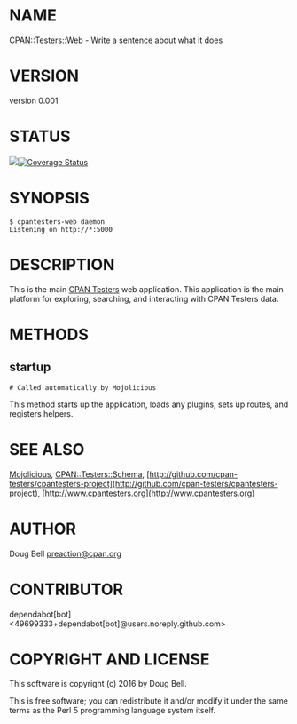 # NAME

CPAN::Testers::Web - Write a sentence about what it does

# VERSION

version 0.001

# STATUS

<a href="https://travis-ci.org/cpan-testers/cpantesters-web"><img src="https://travis-ci.org/cpan-testers/cpantesters-web.svg?branch=master"></a><a href="https://coveralls.io/r/cpan-testers/cpantesters-web"><img src="https://coveralls.io/repos/cpan-testers/cpantesters-web/badge.png" alt="Coverage Status" /></a>

# SYNOPSIS

    $ cpantesters-web daemon
    Listening on http://*:5000

# DESCRIPTION

This is the main [CPAN Testers](http://cpantesters.org) web application.
This application is the main platform for exploring, searching, and
interacting with CPAN Testers data.

# METHODS

## startup

    # Called automatically by Mojolicious

This method starts up the application, loads any plugins, sets up routes,
and registers helpers.

# SEE ALSO

[Mojolicious](https://metacpan.org/pod/Mojolicious),
[CPAN::Testers::Schema](https://metacpan.org/pod/CPAN::Testers::Schema),
[http://github.com/cpan-testers/cpantesters-project](http://github.com/cpan-testers/cpantesters-project),
[http://www.cpantesters.org](http://www.cpantesters.org)

# AUTHOR

Doug Bell <preaction@cpan.org>

# CONTRIBUTOR

dependabot\[bot\] <49699333+dependabot\[bot\]@users.noreply.github.com>

# COPYRIGHT AND LICENSE

This software is copyright (c) 2016 by Doug Bell.

This is free software; you can redistribute it and/or modify it under
the same terms as the Perl 5 programming language system itself.
